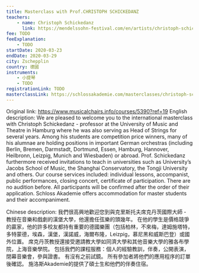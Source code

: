 ```yaml
---
title: Masterclass with Prof.CHRISTOPH SCHICKEDANZ
teachers:
	- name: Christoph Schickedanz
	  link: https://mendelssohn-festival.com/en/artists/christoph-schickedanz/
fee: TODO
feeExplanation: 
	- TODO
startDate: 2020-03-23
endDate: 2020-03-29
city: Zschepplin
country: 德國
instruments:
	- 小提琴
	- TODO
registrationLink: TODO
masterclassLink: https://schlossakademie.com/masterclasses/christoph-schickedanz
---
```

Original link: https://www.musicalchairs.info/courses/5390?ref=19
English description:
We are pleased to welcome you to the international masterclass with Christoph Schickedanz - professor at the University of Music and Theatre in Hamburg where he was also serving as Head of Strings for several years.
 Among his students are competition price winners, many of his alumnae are holding positions in important German orchestras (including Berlin, Bremen, Darmstadt, Dortmund, Essen, Hamburg, Hannover, Heilbronn, Leizpig, Munich and Wiesbaden) or abroad.
 Prof.
 Schickedanz furthermore received invitations to teach in universities such as University’s Jacobs School of Music, the Shanghai Conservatory, the Tongji University and others.
Our course services included: individual lessons, accompanist, public performances, closing concert, certificate of participation.
 There are no audition before.
 All participants will be confirmed after the order of their application.
Schloss Akademie offers accommodation for master students and their accompaniment.
​

Chinese description:
我們很高興地歡迎您到與克里斯托夫席克丹茨國際大師 - 教授在音樂和戲劇的漢堡大學，他還擔任弦樂的頭幾年。
在他的學生是價格競爭的贏家，他的許多校友都持有重要的德國樂團（包括柏林，不來梅，達姆施塔特，多特蒙德，埃森，漢堡，漢諾威，海爾布隆，Leizpig，慕尼黑和威斯巴登）或國外位置。
席克丹茨教授還接受邀請教大學如同濟大學和其他音樂大學的雅各布學院，上海音樂學院。
包括我們的課程服務：個人的經驗教訓，伴奏，公開表演，閉幕音樂會，參與證書。
有沒有之前試鏡。
所有參加者將他們的應用程序的訂單後確認。
施洛斯Akademie的提供了碩士生和他們的伴奏住宿。

